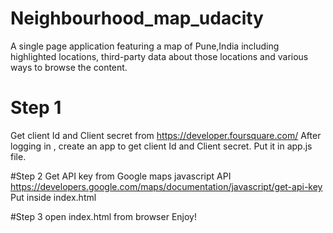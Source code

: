 # Neighbourhood_map_udacity
A single page application featuring a map of Pune,India including highlighted locations, third-party data about those locations and various ways to browse the content.



# Step 1
Get client Id and Client secret from <https://developer.foursquare.com/> 
After logging in , create an app to get client Id and Client secret.
Put it in app.js file.

#Step 2
Get API key from Google maps javascript API <https://developers.google.com/maps/documentation/javascript/get-api-key>
Put inside index.html

#Step 3
open index.html from browser
Enjoy!